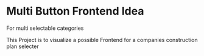 # Multi Button Frontend Idea
For multi selectable categories

<p> This Project is to visualize a possible Frontend for a companies construction plan selecter </p>
